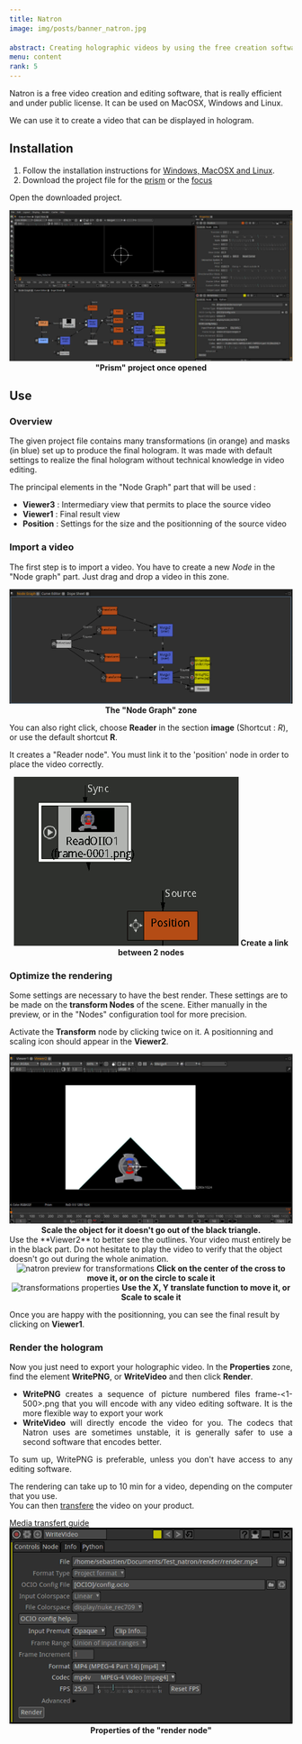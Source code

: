 ```yaml
---
title: Natron
image: img/posts/banner_natron.jpg

abstract: Creating holographic videos by using the free creation software "Natron"
menu: content
rank: 5
---
```


Natron is a free video creation and editing software, that is really efficient and under public license. It can be used on MacOSX, Windows and Linux.

We can use it to create a video that can be displayed in hologram.

## Installation

1. Follow the installation instructions for [Windows, MacOSX and Linux](http://natron.fr/download/).
2. Download the project file for the [prism](/static/files/natron_prism.zip) or the [focus](/static/files/natron_focus.zip)

Open the downloaded project.

<center>
  <img class="img-fluid" src="/static/img/posts/natron/natron_open.jpg" alt="natron openning screen">
  <span><b>"Prism" project once opened</b></span>
</center>

## Use

### Overview

The given project file contains many transformations (in orange) and masks (in blue) set up to produce the final hologram. It was made with default settings to realize the final hologram without technical knowledge in video editing.

The principal elements in the "Node Graph" part that will be used :

- **Viewer3** : Intermediary view that permits to place the source video
- **Viewer1** : Final result view
- **Position** : Settings for the size and the positionning of the source video

### Import a video
The first step is to import a video. You have to create a new *Node* in the "Node graph" part. Just drag and drop a video in this zone.

<center>
  <img class="img-fluid" src="/static/img/posts/natron/natron_node_graph.png" alt="Node graph">
  <span><b>The "Node Graph" zone</b></span>
</center>

You can also right click, choose **Reader** in the section **image** (Shortcut : *R*), or use the default shortcut **R**.

It creates a "Reader node". You must link it to the 'position' node in order to place the video correctly.

<center>
  <img class="img-fluid" src="/static/img/posts/natron/node_linking.gif" alt="reader node">
  <span><b>Create a link between 2 nodes</b></span>
</center>

### Optimize the rendering

Some settings are necessary to have the best render. These settings are to be made on the **transform Nodes** of the scene. Either manually in the preview, or in the "Nodes" configuration tool for more precision.

Activate the **Transform** node by clicking twice on it. A positionning and scaling icon should appear in the **Viewer2**.

<center>
  <img class="img-fluid" src="/static/img/posts/natron/node_resize.jpg" alt="resize a node">
  <span><b>Scale the object for it doesn't go out of the black triangle.</b></span>
</center>
Use the **Viewer2** to better see the outlines. Your video must entirely be in the black part. Do not hesitate to play the video to verify that the object doesn't go out during the whole animation.

<div class="row">
  <div class="col-md-6"><center>
    <img class="img-fluid" src="/static/img/posts/natron/move_transform.png" alt="natron preview for transformations">
    <span><b>Click on the center of the cross to move it, or on the circle to scale it</b></span>
  </center></div>
  <div class="col-md-6"><center>
    <img class="img-fluid" src="/static/img/posts/natron/transform_properties.png" alt="transformations properties">
    <span><b>Use the X, Y translate function to move it, or Scale to scale it</b></span>
  </center></div>
</div>

Once you are happy with the positionning, you can see the final result by clicking on **Viewer1**.

### Render the hologram

<div class="row">
  <div class="col-md-6" style="text-align:justify">
  <p>
    Now you just need to export your holographic video. In the <b>Properties</b> zone, find the element <b>WritePNG</b>, or <b>WriteVideo</b> and then click <b>Render</b>.
  </p>
  <ul>
    <li>
      <b>WritePNG</b> creates a sequence of picture numbered files frame-<1-500>.png that you will encode with any video editing software. It is the more flexible way to export your work
    </li>
    <li>
        <b>WriteVideo</b> will directly encode the video for you. The codecs that Natron uses are sometimes unstable, it is generally safer to use a second software that encodes better.
      </li>
  </ul>
  <p> To sum up, WritePNG is preferable, unless you don't have access to any editing software.</p>
  <p>
    The rendering can take up to 10 min for a video, depending on the computer that you use.<br>
    You can then <a href="/dev/fr/toolbox/packaging">transfere</a> the video on your product.
  </p>
  <a class="button" href="/dev/fr/toolbox/packaging">Media transfert guide</a>
  </div>
  <div class="col-md-6">
      <img class="img-fluid" src="/static/img/posts/natron/render_node.png" alt="render node properties">
      <center><span><b>Properties of the "render node"</b></span></center>
  </div>
</div>
